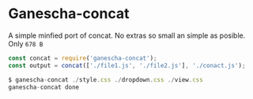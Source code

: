# Ganescha-concat
A simple minfied port of concat. 
No extras so small an simple as posible.
Only `678 B`

```javascript
const concat = require('ganescha-concat');
const output = concat(['./file1.js', './file2.js'], './conact.js');
```

```javascript
$ ganescha-concat ./style.css ./dropdown.css ./view.css
ganescha-concat done
```